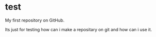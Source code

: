 test
====

My first repository on GitHub.

Its just for testing how can i make a repositary on git and how can i use it.
